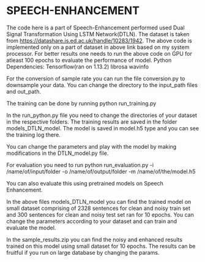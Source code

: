 # SPEECH-ENHANCEMENT
The code here is a part of Speech-Enhancement performed used Dual Signal Transformation Using LSTM Network(DTLN).
The dataset is taken from https://datashare.is.ed.ac.uk/handle/10283/1942.
The above code is implemented only on a part of dataset in above link based on my system processor.
For better results one needs to run the above code on GPU for atleast 100 epochs to evaluate the performance of model.
Python Dependencies:
Tensorflow(ran on 1.13.2)
librosa
wavinfo

For the conversion of sample rate you can run the file conversion.py to downsample your data. You can change the directory to the input_path files and out_path.

The training can be done by running
python run_training.py

In the run_python.py file you need to change the directories of your dataset in the respective folders. The training results are saved in the folder models_DTLN_model. The model is saved in model.h5 type and you can see the training log there.

You can change the parameters and play with the model by making modifications in the DTLN_model.py file.

For evaluation you need to run
python run_evaluation.py -i /name/of/input/folder -o /name/of/output/folder -m /name/of/the/model.h5

You can also evaluate this using pretrained models on Speech Enhancement.

In the above files models_DTLN_model you can find the trained model on small dataset comprising of 2328 sentences for clean and noisy train set and 300 sentences for clean and noisy test set ran for 10 epochs.
You can change the parameters according to your dataset and can train and evaluate the model.

In the sample_results.zip you can find the noisy and enhanced results trained on this model using small dataset for 10 epochs.
The results can be fruitful if you run on large database by changing the params.
